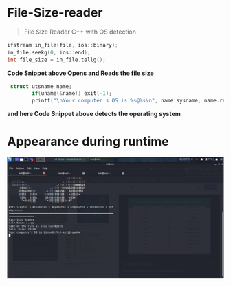 # File-Size-reader
>File Size Reader C++ with OS detection

```cpp
ifstream in_file(file, ios::binary);
in_file.seekg(0, ios::end);
int file_size = in_file.tellg();
```
**Code Snippet above Opens  and Reads the file size**

```cpp
 struct utsname name;
        if(uname(&name)) exit(-1);
        printf("\nYour computer's OS is %s@%s\n", name.sysname, name.release);

```
**and here Code Snippet above detects the operating system**

# Appearance during runtime 
<img src="demo.png" width=700>
   

